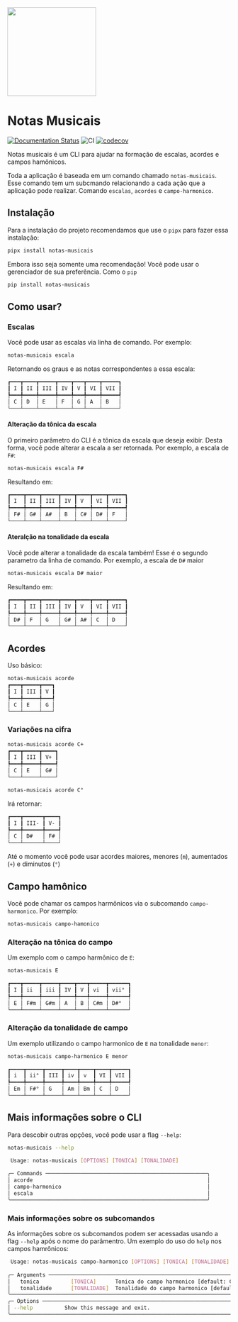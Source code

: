<img src="./docs/assets/logo_notas_musicais.png" width="200">

# Notas Musicais

[![Documentation Status](https://readthedocs.org/projects/notas-musicais-kylefelipe/badge/?version=latest)](https://notas-musicais-kylefelipe.readthedocs.io/en/latest/?badge=latest) 
![CI](https://github.com/kylefelipe/notas-musicais/actions/workflows/pipeline.yaml/badge.svg) 
[![codecov](https://codecov.io/github/kylefelipe/notas-musicais/branch/main/graph/badge.svg?token=8TS8VMT18N)](https://codecov.io/github/kylefelipe/notas-musicais)

Notas musicais é um CLI para ajudar na formação de escalas, acordes e campos hamônicos.

Toda a aplicação é baseada em um comando chamado `notas-musicais`. Esse comando tem um subcmando relacionando a cada ação que a aplicação pode realizar. Comando `escalas`, `acordes` e `campo-harmonico`.

## Instalação

Para a instalação do projeto recomendamos que use o `pipx` para fazer essa instalação:

```bash
pipx install notas-musicais
```

Embora isso seja somente uma recomendação! Você pode usar o gerenciador de sua preferência. Como o `pip`

```bash
pip install notas-musicais
```

## Como usar?

### Escalas

Você pode usar as escalas via linha de comando. Por exemplo:

```bash
notas-musicais escala
```

Retornando os graus e as notas correspondentes a essa escala:

```bash
┏━━━┳━━━━┳━━━━━┳━━━━┳━━━┳━━━━┳━━━━━┓
┃ I ┃ II ┃ III ┃ IV ┃ V ┃ VI ┃ VII ┃
┡━━━╇━━━━╇━━━━━╇━━━━╇━━━╇━━━━╇━━━━━┩
│ C │ D  │ E   │ F  │ G │ A  │ B   │
└───┴────┴─────┴────┴───┴────┴─────┘
```

#### Alteração da tônica da escala

O primeiro parâmetro do CLI é a tônica da escala que deseja exibir. Desta forma, você pode alterar a escala a ser retornada. Por exemplo, a escala de `F#`:

```bash
notas-musicais escala F#
```

Resultando em:

```bash
┏━━━━┳━━━━┳━━━━━┳━━━━┳━━━━┳━━━━┳━━━━━┓
┃ I  ┃ II ┃ III ┃ IV ┃ V  ┃ VI ┃ VII ┃
┡━━━━╇━━━━╇━━━━━╇━━━━╇━━━━╇━━━━╇━━━━━┩
│ F# │ G# │ A#  │ B  │ C# │ D# │ F   │
└────┴────┴─────┴────┴────┴────┴─────┘
```

#### Ateralção na tonalidade da escala

Você pode alterar a tonalidade da escala também! Esse é o segundo parametro da linha de comando. Por exemplo, a escala de `D#` maior

```bash
notas-musicais escala D# maior
```

Resultando em:

```bash
┏━━━━┳━━━━┳━━━━━┳━━━━┳━━━━┳━━━━┳━━━━━┓
┃ I  ┃ II ┃ III ┃ IV ┃ V  ┃ VI ┃ VII ┃
┡━━━━╇━━━━╇━━━━━╇━━━━╇━━━━╇━━━━╇━━━━━┩
│ D# │ F  │ G   │ G# │ A# │ C  │ D   │
└────┴────┴─────┴────┴────┴────┴─────┘
```

## Acordes

Uso básico:

```bash
notas-musicais acorde
┏━━━┳━━━━━┳━━━┓
┃ I ┃ III ┃ V ┃
┡━━━╇━━━━━╇━━━┩
│ C │ E   │ G │
└───┴─────┴───┘
```

### Variações na cifra

```bash
notas-musicais acorde C+
┏━━━┳━━━━━┳━━━━┓
┃ I ┃ III ┃ V+ ┃
┡━━━╇━━━━━╇━━━━┩
│ C │ E   │ G# │
└───┴─────┴────┘
```

```bash
notas-musicais acorde C°
```

Irá retornar:

```bash
┏━━━┳━━━━━━┳━━━━┓
┃ I ┃ III- ┃ V- ┃
┡━━━╇━━━━━━╇━━━━┩
│ C │ D#   │ F# │
└───┴──────┴────┘
```

Até o momento você pode usar acordes maiores, menores (`m`), aumentados (`+`) e diminutos (`°`)

## Campo hamônico

Você pode chamar os campos harmônicos via o subcomando `campo-harmonico`. Por exemplo:

```bash
notas-musicais campo-hamonico
```

### Alteração na tônica do campo

Um exemplo com o campo harmônico de `E`:

```bash
notas-musicais E

┏━━━┳━━━━━┳━━━━━┳━━━━┳━━━┳━━━━━┳━━━━━━┓
┃ I ┃ ii  ┃ iii ┃ IV ┃ V ┃ vi  ┃ vii° ┃
┡━━━╇━━━━━╇━━━━━╇━━━━╇━━━╇━━━━━╇━━━━━━┩
│ E │ F#m │ G#m │ A  │ B │ C#m │ D#°  │
└───┴─────┴─────┴────┴───┴─────┴──────┘
```

### Alteração da tonalidade de campo

Um exemplo utilizando o campo harmonico de `E` na tonalidade `menor`:

```bash
notas-musicais campo-harmonico E menor

┏━━━━┳━━━━━┳━━━━━┳━━━━┳━━━━┳━━━━┳━━━━━┓
┃ i  ┃ ii° ┃ III ┃ iv ┃ v  ┃ VI ┃ VII ┃
┡━━━━╇━━━━━╇━━━━━╇━━━━╇━━━━╇━━━━╇━━━━━┩
│ Em │ F#° │ G   │ Am │ Bm │ C  │ D   │
└────┴─────┴─────┴────┴────┴────┴─────┘
```

## Mais informações sobre o CLI

Para descobir outras opções, você pode usar a flag `--help`:

```bash
notas-musicais --help

 Usage: notas-musicais [OPTIONS] [TONICA] [TONALIDADE]                                                 
                                                                                                
╭─ Commands ───────────────────────────────────────────────────╮
│ acorde                                                       │
│ campo-harmonico                                              │
│ escala                                                       │
╰──────────────────────────────────────────────────────────────╯
```

### Mais informações sobre os subcomandos

As informações sobre os subcomandos podem ser acessadas usando a flag `--help` após o nome do parâmentro. Um exemplo do uso do `help` nos campos hamrônicos:

```bash
 Usage: notas-musicais campo-harmonico [OPTIONS] [TONICA] [TONALIDADE]               
                                                                                     
╭─ Arguments ───────────────────────────────────────────────────────────────────────╮
│   tonica          [TONICA]      Tonica do campo harmonico [default: C]            │
│   tonalidade      [TONALIDADE]  Tonalidade do campo harmonico [default: maior]    │
╰───────────────────────────────────────────────────────────────────────────────────╯
╭─ Options ─────────────────────────────────────────────────────────────────────────╮
│ --help          Show this message and exit.                                       │
╰───────────────────────────────────────────────────────────────────────────────────╯
```
